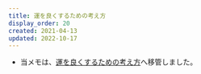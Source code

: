 ```yaml
---
title: 運を良くするための考え方
display_order: 20
created: 2021-04-13
updated: 2022-10-17
---
```

- 当メモは、[運を良くするための考え方](https://thinktwice.tech/life/luck/how_to_think_about_getting_lucky/)へ移管しました。